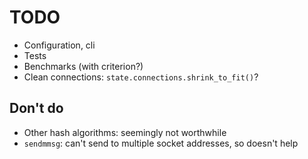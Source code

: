 # TODO

* Configuration, cli
* Tests
* Benchmarks (with criterion?)
* Clean connections: `state.connections.shrink_to_fit()`?


## Don't do

* Other hash algorithms: seemingly not worthwhile
* `sendmmsg`: can't send to multiple socket addresses, so doesn't help